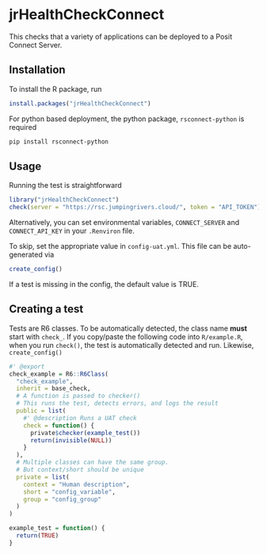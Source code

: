 # jrHealthCheckConnect

<!-- badges: start -->
<!-- badges: end -->

This checks that a variety of applications can be deployed to a Posit Connect Server.

## Installation

To install the R package, run

``` r
install.packages("jrHealthCheckConnect")
```
For python based deployment, the python package, `rsconnect-python` is required

``` bash
pip install rsconnect-python
```

## Usage

Running the test is straightforward

``` r
library("jrHealthCheckConnect")
check(server = "https://rsc.jumpingrivers.cloud/", token = "API_TOKEN")
```
Alternatively, you can set environmental variables, `CONNECT_SERVER` and `CONNECT_API_KEY` in your
`.Renviron` file.

To skip, set the appropriate value in `config-uat.yml`. This file can be auto-generated
via

``` r
create_config()
```
If a test is missing in the config, the default value is TRUE.

## Creating a test

Tests are R6 classes. To be automatically detected, the class name **must**
start with `check_`. If you copy/paste the following code into `R/example.R`,
when you run `check()`, the test is automatically detected and run.
Likewise, `create_config()` 

``` r
#' @export
check_example = R6::R6Class(
  "check_example",
  inherit = base_check,
  # A function is passed to checker()
  # This runs the test, detects errors, and logs the result
  public = list(
    #' @description Runs a UAT check
    check = function() {
      private$checker(example_test())
      return(invisible(NULL))
    }
  ),
  # Multiple classes can have the same group. 
  # But context/short should be unique
  private = list(
    context = "Human description",
    short = "config_variable",
    group = "config_group"
  )
)

example_test = function() {
  return(TRUE)
}
```
